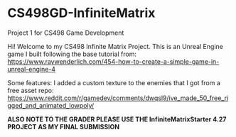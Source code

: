 # CS498GD-InfiniteMatrix
Project 1 for CS498 Game Development

Hi! Welcome to my CS498 Infinite Matrix Project. This is an Unreal Engine game I built following the base tutorial from: https://www.raywenderlich.com/454-how-to-create-a-simple-game-in-unreal-engine-4

Some features: I added a custom texture to the enemies that I got from a free asset repo: https://www.reddit.com/r/gamedev/comments/dwqsl9/ive_made_50_free_rigged_and_animated_lowpoly/

**ALSO NOTE TO THE GRADER PLEASE USE THE InfiniteMatrixStarter 4.27 PROJECT AS MY FINAL SUBMISSION** 
